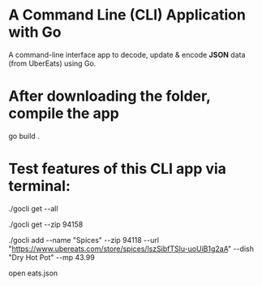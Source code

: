 # A Command Line (CLI) Application with Go
A command-line interface app to decode, update &amp; encode **JSON** data (from UberEats) using Go.

# After downloading the folder, compile the app
go build .

# Test features of this CLI app via terminal:
./gocli get --all

./gocli get --zip 94158

./gocli add --name "Spices" --zip 94118 --url "https://www.ubereats.com/store/spices/lszSibfTSlu-uoUiB1g2aA" --dish "Dry Hot Pot" --mp 43.99

open eats.json
